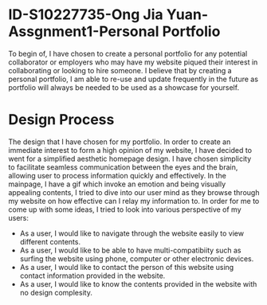 # ID-S10227735-Ong Jia Yuan-Assgnment1-Personal Portfolio
To begin of, I have chosen to create a personal portfolio for any potential collaborator or employers who may have my website piqued their interest in collaborating or looking to hire someone. I believe that by creating a personal portfolio, I am able to re-use and update frequently in the future as portfolio will always be needed to be used as a showcase for yourself.  

# Design Process
The design that I have chosen for my portfolio. In order to create an immediate interest to form a high opinion of my website, I have decided to went for a simplified aesthetic homepage design. I have chosen simplicity to facilitate seamless communication between the eyes and the brain, allowing user to process information quickly and effectively. In the mainpage, I have a gif which invoke an emotion and being visually appealing contents, I tried to dive into our user mind as they browse through my website on how effective can I relay my information to. In order for me to come up with some ideas, I tried to look into various perspective of my users:

- As a user, I would like to navigate through the website easily to view different contents.
- As a user, I would like to be able to have multi-compatibiity such as surfing the website using phone, computer or other electronic devices.
- As a user, I would like to contact the person of this website using contact information provided in the website.
- As a user, I would like to know the contents provided in the website with no design complesity.
